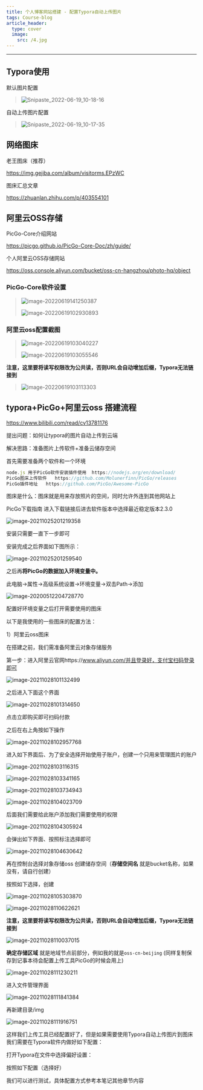 ```yaml
---
title: 个人博客网站搭建 - 配置Typora自动上传图片
tags: Course-blog
article_header:
  type: cover
  image:
    src: /4.jpg
---
```




------

## Typora使用

默认图片配置

>![Snipaste_2022-06-19_10-18-16](https://photo-hq.oss-cn-hangzhou.aliyuncs.com/Course/blog/Snipaste_2022-06-19_10-18-16.png)

自动上传图片配置

>![Snipaste_2022-06-19_10-17-35](https://photo-hq.oss-cn-hangzhou.aliyuncs.com/Course/blog/Snipaste_2022-06-19_10-17-35.png)





## 网络图床

老王图床（推荐）

https://img.gejiba.com/album/visitorms.EPzWC

图床汇总文章

https://zhuanlan.zhihu.com/p/403554101





## 阿里云OSS存储

PicGo-Core介绍网站

https://picgo.github.io/PicGo-Core-Doc/zh/guide/

个人阿里云OSS存储网站

https://oss.console.aliyun.com/bucket/oss-cn-hangzhou/photo-hq/object

### PicGo-Core软件设置

> ![image-20220619141250387](https://photo-hq.oss-cn-hangzhou.aliyuncs.com/Course/blog/image-20220619141250387.png)
>
> ![image-20220619102930893](https://photo-hq.oss-cn-hangzhou.aliyuncs.com/Course/blog/image-20220619102930893.png)

### 阿里云oss配置截图

> ![image-20220619103040227](https://photo-hq.oss-cn-hangzhou.aliyuncs.com/Course/blog/image-20220619103040227.png)
>
> ![image-20220619103055546](https://photo-hq.oss-cn-hangzhou.aliyuncs.com/Course/blog/image-20220619103055546.png)

**注意，这里要将读写权限改为公共读，否则URL会自动增加后缀，Typora无法链接到**

> ![image-20220619103113303](https://photo-hq.oss-cn-hangzhou.aliyuncs.com/Course/blog/image-20220619103113303.png)





## typora+PicGo+阿里云oss 搭建流程

https://www.bilibili.com/read/cv13781176

提出问题：如何让typora的图片自动上传到云端

解决思路：准备图片上传软件+准备云储存空间

首先需要准备两个软件和一个环境

```javascript
node.js 用于PicGo软件安装插件使用  https://nodejs.org/en/download/
PicGo图床上传软件   https://github.com/Molunerfinn/PicGo/releases
PicGo插件地址   https://github.com/PicGo/Awesome-PicGo
```

图床是什么：图床就是用来存放照片的空间，同时允许外连到其他网站上

PicGo下载指南 进入下载链接后进去软件版本中选择最近稳定版本2.3.0

![image-20211025201219358](https://photo-hq.oss-cn-hangzhou.aliyuncs.com/Course/blog/73a84f677bd848158d76bc16e8492e81015e5e21.png@942w_555h_progressive.webp)

安装只需要一直下一步即可

安装完成之后界面如下图所示：

![image-20211025201259540](https://photo-hq.oss-cn-hangzhou.aliyuncs.com/Course/blog/9ee0e3aa52ef4763bb6d58056d1de4ebae7aff23.png@942w_531h_progressive.webp)

之后再**将PicGo的数据加入环境变量中。**

此电脑->属性->高级系统设置->环境变量->双击Path->添加



![image-20200512204728770](https://photo-hq.oss-cn-hangzhou.aliyuncs.com/Course/blog/c909a3f8f06eece146db900b35592067ab76629b.png@942w_908h_progressive.webp)

配置好环境变量之后打开需要使用的图床

以下是我使用的一些图床的配置方法：

1）阿里云oss图床

在搭建之前，我们需准备阿里云对象存储服务

第一步：进入阿里云官网https://www.aliyun.com/并且登录好，支付宝扫码登录即可

![image-20211028101132499](https://photo-hq.oss-cn-hangzhou.aliyuncs.com/Course/blog/7580a7921ce2718a7c55e552ac670e4b5b791e8e.png@942w_332h_progressive.webp)

之后进入下面这个界面

![image-20211028101314650](https://photo-hq.oss-cn-hangzhou.aliyuncs.com/Course/blog/a82e8d6e9dbe961596ae1638e06fc713901d225a.png@942w_501h_progressive.webp)

点击立即购买即可扫码付款

之后在右上角按如下操作

![image-20211028102957768](https://photo-hq.oss-cn-hangzhou.aliyuncs.com/Course/blog/eb197b45f549fe8dafd2320f303f27281534d9da.png@942w_545h_progressive.webp)

进入如下界面后、为了安全选择开始使用子账户，创建一个只用来管理图片的账户

![image-20211028103116315](https://photo-hq.oss-cn-hangzhou.aliyuncs.com/Course/blog/b02b335200cb7d89d39db0882d944a4a9bd4ccdc.png@942w_348h_progressive.webp)

![image-20211028103341165](https://photo-hq.oss-cn-hangzhou.aliyuncs.com/Course/blog/c7a880c131ae581f172e35a52bd151dc6c728ba8.png@942w_327h_progressive.webp)

![image-20211028103734943](https://photo-hq.oss-cn-hangzhou.aliyuncs.com/Course/blog/6edf17dfa28cdd44796f100a4c154c5a40526bb8.png@942w_417h_progressive.webp)

![image-20211028104023709](https://photo-hq.oss-cn-hangzhou.aliyuncs.com/Course/blog/bcf2c7ec5f890ae4b86bd9df4563595da44da60c.png@942w_282h_progressive.webp)

后面我们需要给此账户添加我们需要使用的权限

![image-20211028104305924](https://photo-hq.oss-cn-hangzhou.aliyuncs.com/Course/blog/4afc3c5dfb36d2dde32cfd927b25f4c15e299cdd.png@942w_248h_progressive.webp)

会弹出如下界面、按照标注选择即可

![image-20211028104630642](https://photo-hq.oss-cn-hangzhou.aliyuncs.com/Course/blog/e0add0799b107eea388a89849a707f15ffcca9a3.png@942w_908h_progressive.webp)

再在控制台选择对象存储oss 创建储存空间（**存储空间名** 就是bucket名称，如果没有，请自行创建）

按照如下选择，创建

![image-20211028105303870](https://photo-hq.oss-cn-hangzhou.aliyuncs.com/Course/blog/c9c66902b146cc496e63acc8789c67fb48e4b54d.png@942w_296h_progressive.webp)

![image-20211028110622621](https://photo-hq.oss-cn-hangzhou.aliyuncs.com/Course/blog/bcbebb6a406cd375eb522db798ce9fa6e335decf.png@942w_429h_progressive.webp)

**注意，这里要将读写权限改为公共读，否则URL会自动增加后缀，Typora无法链接到**

![image-20211028110037015](https://photo-hq.oss-cn-hangzhou.aliyuncs.com/Course/blog/96c765056519784d092371dab9f4f3152caeccb4.png@942w_989h_progressive.webp)

**确定存储区域** 就是地域节点前部分，例如我的就是`oss-cn-beijing` (同样复制保存到记事本待会配置上传工具PicGo的时候会用上)

![image-20211028111230211](https://photo-hq.oss-cn-hangzhou.aliyuncs.com/Course/blog/846eff4af61993d3f8d3eb4d2dd8d9c1cef94a86.png@942w_384h_progressive.webp)

进入文件管理界面

![image-20211028111841384](https://photo-hq.oss-cn-hangzhou.aliyuncs.com/Course/blog/44ac5e44955726e7fedef3c2232bf0848ed35787.png@942w_567h_progressive.webp)

再新建目录/img

![image-20211028111916751](https://photo-hq.oss-cn-hangzhou.aliyuncs.com/Course/blog/bb8d50d26cb793cfd1ebc45fd57dabb0c9629ae2.png@942w_327h_progressive.webp)



这样我们上传工具已经配置好了，但是如果需要使用Typora自动上传图片到图床我们需要在Typora软件内做好如下配置：

打开Typora在文件中选择偏好设置：

按照如下配置（选择好）

我们可以进行测试，具体配置方式参考本笔记其他章节内容







































































































































































































































































































































